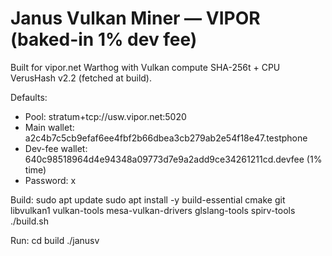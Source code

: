 # Janus Vulkan Miner — VIPOR (baked-in 1% dev fee)

Built for vipor.net Warthog with Vulkan compute SHA-256t + CPU VerusHash v2.2 (fetched at build).

Defaults:
- Pool: stratum+tcp://usw.vipor.net:5020
- Main wallet: a2c4b7c5cb9efaf6ee4fbf2b66dbea3cb279ab2e54f18e47.testphone
- Dev-fee wallet: 640c98518964d4e94348a09773d7e9a2add9ce34261211cd.devfee (1% time)
- Password: x

Build:
  sudo apt update
  sudo apt install -y build-essential cmake git libvulkan1 vulkan-tools mesa-vulkan-drivers glslang-tools spirv-tools
  ./build.sh

Run:
  cd build
  ./janusv
